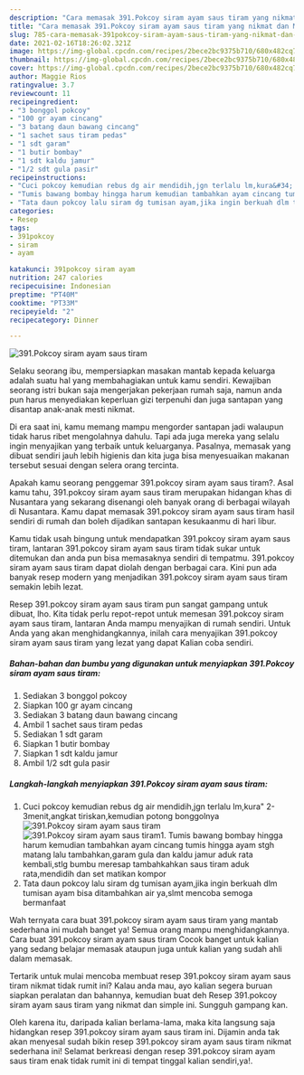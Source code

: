 ```yaml
---
description: "Cara memasak 391.Pokcoy siram ayam saus tiram yang nikmat dan Mudah Dibuat"
title: "Cara memasak 391.Pokcoy siram ayam saus tiram yang nikmat dan Mudah Dibuat"
slug: 785-cara-memasak-391pokcoy-siram-ayam-saus-tiram-yang-nikmat-dan-mudah-dibuat
date: 2021-02-16T18:26:02.321Z
image: https://img-global.cpcdn.com/recipes/2bece2bc9375b710/680x482cq70/391pokcoy-siram-ayam-saus-tiram-foto-resep-utama.jpg
thumbnail: https://img-global.cpcdn.com/recipes/2bece2bc9375b710/680x482cq70/391pokcoy-siram-ayam-saus-tiram-foto-resep-utama.jpg
cover: https://img-global.cpcdn.com/recipes/2bece2bc9375b710/680x482cq70/391pokcoy-siram-ayam-saus-tiram-foto-resep-utama.jpg
author: Maggie Rios
ratingvalue: 3.7
reviewcount: 11
recipeingredient:
- "3 bonggol pokcoy"
- "100 gr ayam cincang"
- "3 batang daun bawang cincang"
- "1 sachet saus tiram pedas"
- "1 sdt garam"
- "1 butir bombay"
- "1 sdt kaldu jamur"
- "1/2 sdt gula pasir"
recipeinstructions:
- "Cuci pokcoy kemudian rebus dg air mendidih,jgn terlalu lm,kura&#34; 2-3menit,angkat tiriskan,kemudian potong bonggolnya"
- "Tumis bawang bombay hingga harum kemudian tambahkan ayam cincang tumis hingga ayam stgh matang lalu tambahkan,garam gula dan kaldu jamur aduk rata kembali,stlg bumbu meresap tambahkahkan saus tiram aduk rata,mendidih dan set matikan kompor"
- "Tata daun pokcoy lalu siram dg tumisan ayam,jika ingin berkuah dlm tumisan ayam bisa ditambahkan air ya,slmt mencoba semoga bermanfaat"
categories:
- Resep
tags:
- 391pokcoy
- siram
- ayam

katakunci: 391pokcoy siram ayam 
nutrition: 247 calories
recipecuisine: Indonesian
preptime: "PT40M"
cooktime: "PT33M"
recipeyield: "2"
recipecategory: Dinner

---
```



![391.Pokcoy siram ayam saus tiram](https://img-global.cpcdn.com/recipes/2bece2bc9375b710/680x482cq70/391pokcoy-siram-ayam-saus-tiram-foto-resep-utama.jpg)

Selaku seorang ibu, mempersiapkan masakan mantab kepada keluarga adalah suatu hal yang membahagiakan untuk kamu sendiri. Kewajiban seorang istri bukan saja mengerjakan pekerjaan rumah saja, namun anda pun harus menyediakan keperluan gizi terpenuhi dan juga santapan yang disantap anak-anak mesti nikmat.

Di era  saat ini, kamu memang mampu mengorder santapan jadi walaupun tidak harus ribet mengolahnya dahulu. Tapi ada juga mereka yang selalu ingin menyajikan yang terbaik untuk keluarganya. Pasalnya, memasak yang dibuat sendiri jauh lebih higienis dan kita juga bisa menyesuaikan makanan tersebut sesuai dengan selera orang tercinta. 



Apakah kamu seorang penggemar 391.pokcoy siram ayam saus tiram?. Asal kamu tahu, 391.pokcoy siram ayam saus tiram merupakan hidangan khas di Nusantara yang sekarang disenangi oleh banyak orang di berbagai wilayah di Nusantara. Kamu dapat memasak 391.pokcoy siram ayam saus tiram hasil sendiri di rumah dan boleh dijadikan santapan kesukaanmu di hari libur.

Kamu tidak usah bingung untuk mendapatkan 391.pokcoy siram ayam saus tiram, lantaran 391.pokcoy siram ayam saus tiram tidak sukar untuk ditemukan dan anda pun bisa memasaknya sendiri di tempatmu. 391.pokcoy siram ayam saus tiram dapat diolah dengan berbagai cara. Kini pun ada banyak resep modern yang menjadikan 391.pokcoy siram ayam saus tiram semakin lebih lezat.

Resep 391.pokcoy siram ayam saus tiram pun sangat gampang untuk dibuat, lho. Kita tidak perlu repot-repot untuk memesan 391.pokcoy siram ayam saus tiram, lantaran Anda mampu menyajikan di rumah sendiri. Untuk Anda yang akan menghidangkannya, inilah cara menyajikan 391.pokcoy siram ayam saus tiram yang lezat yang dapat Kalian coba sendiri.

<!--inarticleads1-->

##### Bahan-bahan dan bumbu yang digunakan untuk menyiapkan 391.Pokcoy siram ayam saus tiram:

1. Sediakan 3 bonggol pokcoy
1. Siapkan 100 gr ayam cincang
1. Sediakan 3 batang daun bawang cincang
1. Ambil 1 sachet saus tiram pedas
1. Sediakan 1 sdt garam
1. Siapkan 1 butir bombay
1. Siapkan 1 sdt kaldu jamur
1. Ambil 1/2 sdt gula pasir




<!--inarticleads2-->

##### Langkah-langkah menyiapkan 391.Pokcoy siram ayam saus tiram:

1. Cuci pokcoy kemudian rebus dg air mendidih,jgn terlalu lm,kura&#34; 2-3menit,angkat tiriskan,kemudian potong bonggolnya
<img src="https://img-global.cpcdn.com/steps/fbeb0e09c30065bf/160x128cq70/391pokcoy-siram-ayam-saus-tiram-langkah-memasak-1-foto.jpg" alt="391.Pokcoy siram ayam saus tiram"><img src="https://img-global.cpcdn.com/steps/4789307e9c984b0f/160x128cq70/391pokcoy-siram-ayam-saus-tiram-langkah-memasak-1-foto.jpg" alt="391.Pokcoy siram ayam saus tiram">1. Tumis bawang bombay hingga harum kemudian tambahkan ayam cincang tumis hingga ayam stgh matang lalu tambahkan,garam gula dan kaldu jamur aduk rata kembali,stlg bumbu meresap tambahkahkan saus tiram aduk rata,mendidih dan set matikan kompor
1. Tata daun pokcoy lalu siram dg tumisan ayam,jika ingin berkuah dlm tumisan ayam bisa ditambahkan air ya,slmt mencoba semoga bermanfaat




Wah ternyata cara buat 391.pokcoy siram ayam saus tiram yang mantab sederhana ini mudah banget ya! Semua orang mampu menghidangkannya. Cara buat 391.pokcoy siram ayam saus tiram Cocok banget untuk kalian yang sedang belajar memasak ataupun juga untuk kalian yang sudah ahli dalam memasak.

Tertarik untuk mulai mencoba membuat resep 391.pokcoy siram ayam saus tiram nikmat tidak rumit ini? Kalau anda mau, ayo kalian segera buruan siapkan peralatan dan bahannya, kemudian buat deh Resep 391.pokcoy siram ayam saus tiram yang nikmat dan simple ini. Sungguh gampang kan. 

Oleh karena itu, daripada kalian berlama-lama, maka kita langsung saja hidangkan resep 391.pokcoy siram ayam saus tiram ini. Dijamin anda tak akan menyesal sudah bikin resep 391.pokcoy siram ayam saus tiram nikmat sederhana ini! Selamat berkreasi dengan resep 391.pokcoy siram ayam saus tiram enak tidak rumit ini di tempat tinggal kalian sendiri,ya!.

